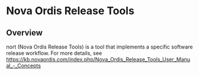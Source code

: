 # Nova Ordis Release Tools

## Overview

nort (Nova Ordis Release Tools) is a tool that implements a specific software release workflow. For more details,
see https://kb.novaordis.com/index.php/Nova_Ordis_Release_Tools_User_Manual_-_Concepts

